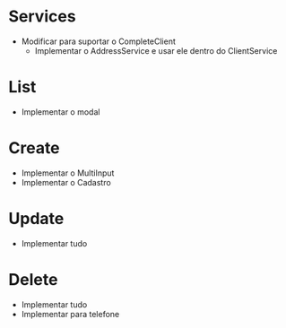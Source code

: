 # Services

- Modificar para suportar o CompleteClient
  - Implementar o AddressService e usar ele dentro do ClientService

# List

- Implementar o modal

# Create

- Implementar o MultiInput
- Implementar o Cadastro

# Update

- Implementar tudo

# Delete

- Implementar tudo
- Implementar para telefone
